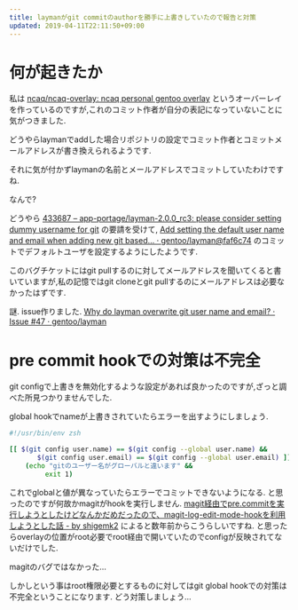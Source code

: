 ```yaml
---
title: laymanがgit commitのauthorを勝手に上書きしていたので報告と対策
updated: 2019-04-11T22:11:50+09:00
---
```


# 何が起きたか

私は
[ncaq/ncaq-overlay: ncaq personal gentoo overlay](https://github.com/ncaq/ncaq-overlay)
というオーバーレイを作っているのですが,これのコミット作者が自分の表記になっていないことに気がつきました.

どうやらlaymanでaddした場合リポジトリの設定でコミット作者とコミットメールアドレスが書き換えられるようです.

それに気が付かずlaymanの名前とメールアドレスでコミットしていたわけですね.

なんで?

どうやら
[433687 – app-portage/layman-2.0.0_rc3: please consider setting dummy username for git](https://bugs.gentoo.org/433687)
の要請を受けて,
[Add setting the default user name and email when adding new git based… · gentoo/layman@faf6c74](https://github.com/gentoo/layman/commit/faf6c74c1aa866d62137dcf203b3bca7a0e32634)
のコミットでデフォルトユーザを設定するようにしたようです.

このバグチケットにはgit pullするのに対してメールアドレスを聞いてくると書いていますが,私の記憶ではgit cloneとgit pullするのにメールアドレスは必要なかったはずです.

謎.
issue作りました.
[Why do layman overwrite git user name and email? · Issue #47 · gentoo/layman](https://github.com/gentoo/layman/issues/47)

# pre commit hookでの対策は不完全

git configで上書きを無効化するような設定があれば良かったのですが,ざっと調べた所見つかりませんでした.

global hookでnameが上書きされていたらエラーを出すようにしましょう.

~~~zsh
#!/usr/bin/env zsh

[[ $(git config user.name) == $(git config --global user.name) &&
       $(git config user.email) == $(git config --global user.email) ]] ||
    (echo "gitのユーザー名がグローバルと違います" &&
         exit 1)
~~~

これでglobalと値が異なっていたらエラーでコミットできないようになる.
と思ったのですが何故かmagitがhookを実行しません.
[magit経由でpre.commitを実行しようとしたけどなんかだめだったので、magit-log-edit-mode-hookを利用しようとした話 - by shigemk2](http://www.shigemk2.com/entry/20130817/1376733661)
によると数年前からこうらしいですね.
と思ったらoverlayの位置がroot必要でroot経由で開いていたのでconfigが反映されてないだけでした.

magitのバグではなかった…

しかしという事はroot権限必要とするものに対してはgit global hookでの対策は不完全ということになります.
どう対策しましょう…
